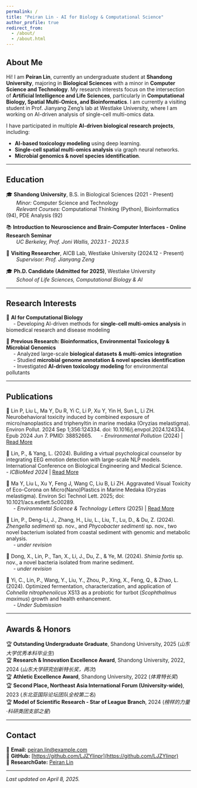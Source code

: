 ```yaml
---
permalink: /
title: "Peiran Lin - AI for Biology & Computational Science"
author_profile: true
redirect_from: 
  - /about/
  - /about.html
---
```


## About Me  
Hi! I am **Peiran Lin**, currently an undergraduate student at **Shandong University**, majoring in **Biological Sciences** with a minor in **Computer Science and Technology**. My research interests focus on the intersection of **Artificial Intelligence and Life Sciences**, particularly in **Computational Biology, Spatial Multi-Omics, and Bioinformatics**.
I am currently a visiting student in Prof. Jianyang Zeng’s lab at Westlake University, where I am working on AI-driven analysis of single-cell multi-omics data.

I have participated in multiple **AI-driven biological research projects**, including:
- **AI-based toxicology modeling** using deep learning.
- **Single-cell spatial multi-omics analysis** via graph neural networks.
- **Microbial genomics & novel species identification**.

<hr>

## Education  
🎓 **Shandong University**, B.S. in Biological Sciences (2021 - Present)  
&nbsp;&nbsp;&nbsp;&nbsp;&nbsp;&nbsp; *Minor:* Computer Science and Technology  
&nbsp;&nbsp;&nbsp;&nbsp;&nbsp;&nbsp; *Relevant Courses:* Computational Thinking (Python), Bioinformatics (94), PDE Analysis (92)  

📚 **Introduction to Neuroscience and Brain-Computer Interfaces - Online Research Seminar**  
&nbsp;&nbsp;&nbsp;&nbsp;&nbsp;&nbsp; *UC Berkeley, Prof. Joni Wallis, 2023.1 - 2023.5*  

🔬 **Visiting Researcher**, AICB Lab, Westlake University (2024.12 - Present)  
&nbsp;&nbsp;&nbsp;&nbsp;&nbsp;&nbsp; *Supervisor: Prof. Jianyang Zeng*  

🎓 **Ph.D. Candidate (Admitted for 2025)**, Westlake University  
&nbsp;&nbsp;&nbsp;&nbsp;&nbsp;&nbsp; *School of Life Sciences, Computational Biology & AI*  


<hr>

## Research Interests  
🧠 **AI for Computational Biology**  
&nbsp;&nbsp;&nbsp;&nbsp; - Developing AI-driven methods for **single-cell multi-omics analysis** in biomedical research and disease modeling  

🔬 **Previous Research: Bioinformatics, Environmental Toxicology & Microbial Genomics**  
&nbsp;&nbsp;&nbsp;&nbsp; - Analyzed large-scale **biological datasets & multi-omics integration**  
&nbsp;&nbsp;&nbsp;&nbsp; - Studied **microbial genome annotation & novel species identification**  
&nbsp;&nbsp;&nbsp;&nbsp; - Investigated **AI-driven toxicology modeling** for environmental pollutants  



<hr>

## Publications  
📄 Lin P, Liu L, Ma Y, Du R, Yi C, Li P, Xu Y, Yin H, Sun L, Li ZH. Neurobehavioral toxicity induced by combined exposure of micro/nanoplastics and triphenyltin in marine medaka (Oryzias melastigma). Environ Pollut. 2024 Sep 1;356:124334. doi: 10.1016/j.envpol.2024.124334. Epub 2024 Jun 7. PMID: 38852665.
&nbsp;&nbsp;&nbsp;&nbsp; - *Environmental Pollution* (2024) | [Read More](https://www.sciencedirect.com/science/article/abs/pii/S0269749124010480)  

📄 Lin, P., & Yang, L. (2024). Building a virtual psychological counselor by integrating EEG emotion detection with large-scale NLP models. International Conference on Biological Engineering and Medical Science. 
&nbsp;&nbsp;&nbsp;&nbsp; - *ICBioMed 2024* | [Read More](https://www.spiedigitallibrary.org/conference-proceedings-of-spie/12924/3013169/Building-a-virtual-psychological-counselor/10.1117/12.3013169.short)  

📄 Ma Y, Liu L, Xu Y, Feng J, Wang C, Liu B, Li ZH. Aggravated Visual Toxicity of Eco-Corona on Micro(Nano)Plastics in Marine Medaka (Oryzias melastigma). Environ Sci Technol Lett. 2025; doi: 10.1021/acs.estlett.5c00289.  
&nbsp;&nbsp;&nbsp;&nbsp; - *Environmental Science & Technology Letters* (2025) | [Read More](https://pubs.acs.org/doi/10.1021/acs.estlett.5c00289)

📄 Lin, P., Deng-Li, J., Zhang, H., Liu, L., Liu, T., Lu, D., & Du, Z. (2024). *Zhengella sedimenti* sp. nov., and *Phycobacter sedimenti* sp. nov., two novel bacterium isolated from coastal sediment with genomic and metabolic analysis.  
&nbsp;&nbsp;&nbsp;&nbsp; - *under revision*  

📄 Dong, X., Lin, P., Tan, X., Li, J., Du, Z., & Ye, M. (2024). *Shimia fortis* sp. nov., a novel bacteria isolated from marine sediment.  
&nbsp;&nbsp;&nbsp;&nbsp; - *under revision*    

📄 Yi, C., Lin, P., Wang, Y., Liu, Y., Zhou, P., Xing, X., Feng, Q., & Zhao, L. (2024). Optimized fermentation, characterization, and application of *Cohnella nitrophenolicus* XS13 as a probiotic for turbot (*Scophthalmus maximus*) growth and health enhancement.  
&nbsp;&nbsp;&nbsp;&nbsp; - *Under Submission*  

<hr>

## Awards & Honors  
🏆 **Outstanding Undergraduate Graduate**, Shandong University, 2025 (*山东大学优秀本科毕业生*)  
🏆 **Research & Innovation Excellence Award**, Shandong University, 2022, 2024 (*山东大学研究创新特长奖，两次*)  
🏆 **Athletic Excellence Award**, Shandong University, 2022 (*体育特长奖*)  
🏆 **Second Place, Northeast Asia International Forum (University-wide)**, 2023 (*东北亚国际论坛团队全校第二名*)  
🏆 **Model of Scientific Research - Star of League Branch**, 2024 (*榜样的力量·科研类团支部之星*)  


<hr>

## Contact  
📧 **Email:** [peiran.lin@example.com](dariuslin24@gmail.com)  
🔗 **GitHub:** [https://github.com/LJZYlinpr](https://github.com/LJZYlinpr)  
🔗 **ResearchGate:** [Peiran Lin](https://www.researchgate.net/profile/Peiran-Lin-2?ev=hdr_xprf&_sg=sHbDeuDq6jAsMLOedDhZVXEztzIHBAsGsMEkGRCfqK5s8QM3XDH-LfTftgoadqVOQfuAFzS2uOECde_pjK9a4dVy)  

---

*Last updated on April 8, 2025.*
